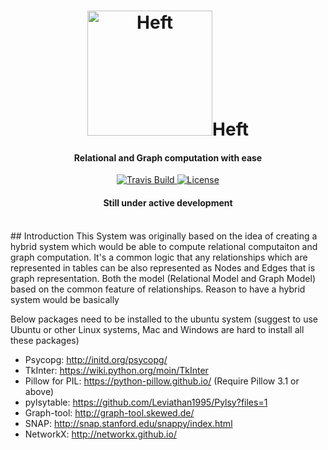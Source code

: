 <h1 align="center">
  <img src="https://raw.githubusercontent.com/keshenjey/Heft/master/doc/logo.jpg" alt="Heft" height="200">Heft</img>
  
   <br>
  <h4 align="center">Relational and Graph computation with ease</h4>
</h1>

<p align="center">
  <a href="">
    <img src="https://img.shields.io/travis/Raathigesh/Atmo.svg?style=flat-square"
         alt="Travis Build">
  </a>
  <a href="https://github.com/keshenjey/Heft/blob/master/LICENSE">
    <img src="https://img.shields.io/npm/l/express.svg?maxAge=2592000&style=flat-square"
         alt="License">
  </a>
  
   <h4 align="center">Still under active development</h4>
</p>
<br>
## Introduction
This System was originally based on the idea of creating a hybrid system which would be able to compute relational computaiton and graph computation. It's a common logic that any relationships which are represented in tables can be also represented as Nodes and Edges that is graph representation. Both the model (Relational Model and Graph Model) based on the common feature of relationships. Reason to have a hybrid system would be basically 

Below packages need to be installed to the ubuntu system (suggest to use Ubuntu or other Linux systems, Mac and Windows are hard to install all these packages)
* Psycopg: http://initd.org/psycopg/
* TkInter: https://wiki.python.org/moin/TkInter
* Pillow for PIL: https://python-pillow.github.io/  (Require Pillow 3.1 or above)
* pylsytable: https://github.com/Leviathan1995/Pylsy?files=1
* Graph-tool: http://graph-tool.skewed.de/
* SNAP: http://snap.stanford.edu/snappy/index.html
* NetworkX: http://networkx.github.io/  
